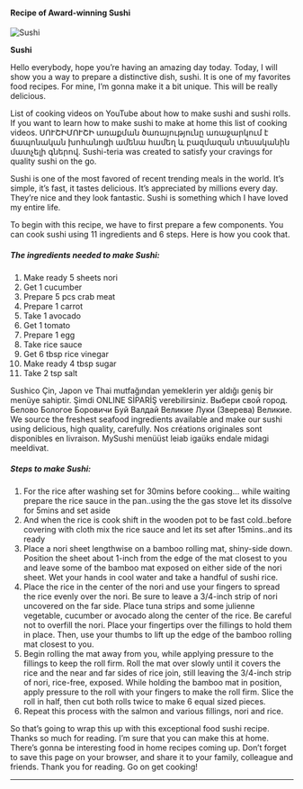             

#### Recipe of Award-winning Sushi

![Sushi](https://img-global.cpcdn.com/recipes/4d6609dd9d0378d9/751x532cq70/sushi-recipe-main-photo.jpg)

**Sushi**

Hello everybody, hope you’re having an amazing day today. Today, I will show you a way to prepare a distinctive dish, sushi. It is one of my favorites food recipes. For mine, I’m gonna make it a bit unique. This will be really delicious.

List of cooking videos on YouTube about how to make sushi and sushi rolls. If you want to learn how to make sushi to make at home this list of cooking videos. ՍՈՒՇԻՄՈՒՇԻ առաքման ծառայությունը առաջարկում է ճապոնական խոհանոցի ամենա համեղ և բազմազան տեսականին մատչելի գներով. Sushi-teria was created to satisfy your cravings for quality sushi on the go.

Sushi is one of the most favored of recent trending meals in the world. It’s simple, it’s fast, it tastes delicious. It’s appreciated by millions every day. They’re nice and they look fantastic. Sushi is something which I have loved my entire life.

To begin with this recipe, we have to first prepare a few components. You can cook sushi using 11 ingredients and 6 steps. Here is how you cook that.

##### The ingredients needed to make Sushi:

1.  Make ready 5 sheets nori
2.  Get 1 cucumber
3.  Prepare 5 pcs crab meat
4.  Prepare 1 carrot
5.  Take 1 avocado
6.  Get 1 tomato
7.  Prepare 1 egg
8.  Take rice sauce
9.  Get 6 tbsp rice vinegar
10.  Make ready 4 tbsp sugar
11.  Take 2 tsp salt

Sushico Çin, Japon ve Thai mutfağından yemeklerin yer aldığı geniş bir menüye sahiptir. Şimdi ONLINE SİPARİŞ verebilirsiniz. Выбери свой город. Белово Бологое Боровичи Буй Валдай Великие Луки (Зверева) Великие. We source the freshest seafood ingredients available and make our sushi using delicious, high quality, carefully. Nos créations originales sont disponibles en livraison. MySushi menüüst leiab igaüks endale midagi meeldivat.

##### Steps to make Sushi:

1.  For the rice after washing set for 30mins before cooking… while waiting prepare the rice sauce in the pan..using the the gas stove let its dissolve for 5mins and set aside
2.  And when the rice is cook shift in the wooden pot to be fast cold..before covering with cloth mix the rice sauce and let its set after 15mins..and its ready
3.  Place a nori sheet lengthwise on a bamboo rolling mat, shiny-side down. Position the sheet about 1-inch from the edge of the mat closest to you and leave some of the bamboo mat exposed on either side of the nori sheet. Wet your hands in cool water and take a handful of sushi rice.
4.  Place the rice in the center of the nori and use your fingers to spread the rice evenly over the nori. Be sure to leave a 3/4-inch strip of nori uncovered on the far side. Place tuna strips and some julienne vegetable, cucumber or avocado along the center of the rice. Be careful not to overfill the nori. Place your fingertips over the fillings to hold them in place. Then, use your thumbs to lift up the edge of the bamboo rolling mat closest to you.
5.  Begin rolling the mat away from you, while applying pressure to the fillings to keep the roll firm. Roll the mat over slowly until it covers the rice and the near and far sides of rice join, still leaving the 3/4-inch strip of nori, rice-free, exposed. While holding the bamboo mat in position, apply pressure to the roll with your fingers to make the roll firm. Slice the roll in half, then cut both rolls twice to make 6 equal sized pieces.
6.  Repeat this process with the salmon and various fillings, nori and rice.

So that’s going to wrap this up with this exceptional food sushi recipe. Thanks so much for reading. I’m sure that you can make this at home. There’s gonna be interesting food in home recipes coming up. Don’t forget to save this page on your browser, and share it to your family, colleague and friends. Thank you for reading. Go on get cooking!

* * *